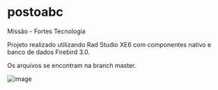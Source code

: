 # postoabc
Missão - Fortes Tecnologia

Projeto realizado utilizando Rad Studio XE6 com componentes nativo e banco de dados Firebird 3.0.

Os arquivos se encontram na branch master.

![image](https://user-images.githubusercontent.com/51974200/132000604-0da13351-0541-458d-91ed-86836474c370.png)

